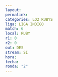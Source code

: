 ```yaml
---
layout: 
permalink: 
categories: LO2 RUBYS
liga: LIGA INDIGO
match: 6
local: RUBY
r1: 0
r2: 0
out: DES
stream: SI
hora: 
fecha: 
ronda: "2"
---
```

